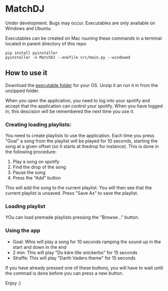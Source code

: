 # MatchDJ
Under development. Bugs may occur. Executables are only available on Windows and Ubuntu. 

Executables can be created on Mac ruuning these commands in a terminal located in parent directory of this repo: 
```
pip install pyinstaller
pyinstaller -n MatchDJ --onefile src/main.py --windowed
```

## How to use it
Download the [executable folder](https://github.com/Hlanden/MatchDJ/tree/master/Executables) for your OS. Unzip it an run it in from the unzipped folder. 

When you open the application, you need to log into your spotify and accept that the application can control your spotify. When you have logged in, this descision will be remembered the next time you use it. 

### Creating loading playlists: 
You need to create playlists to use the application. Each time you press "Goal" a song from the playlist will be played for 10 seconds, starting the song at a given offset (so it starts at thedrop for instance). This is done in the following procedure:

1. Play a song on spotify 
2. Find the drop of the song
3. Pause the song 
4. Press the "Add" button

This will add the song to the current playlist. You will then see that the current playlist is unsaved. Press "Save As" to save the playlist.

### Loading playlist
YOu can load premade playlists pressing the "Browse..." button. 

### Using the app
* Goal: Whis will play a song for 10 seconds ramping the sound up in the start and down in the end
* 2 min: This will play "Du käre lille snickerbo" for 15 seconds
* Straffe: This will play "Darth Vaders theme" for 15 seconds

If you have already pressed one of these buttons, you will have to wait until the commad is done before you can press a new button. 

Enjoy :) 
